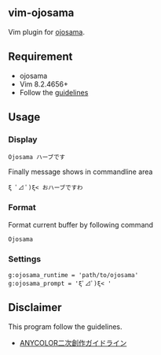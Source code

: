 ## vim-ojosama

Vim plugin for [ojosama](https://github.com/jiro4989/ojosama).

## Requirement

- ojosama
- Vim 8.2.4656+
- Follow the [guidelines](https://event.nijisanji.app/guidelines/)

## Usage

### Display

```console
Ojosama ハーブです
```

Finally message shows in commandline area

```console
ξ ﾟ⊿ ﾟ)ξ< おハーブですわ
```

### Format

Format current buffer by following command

```console
Ojosama
```

### Settings

```console
g:ojosama_runtime = 'path/to/ojosama'
g:ojosama_prompt = 'ξﾟ⊿ﾟ)ξ< '
```

## Disclaimer

This program follow the guidelines.
  - [ANYCOLOR二次創作ガイドライン](https://event.nijisanji.app/guidelines/)
